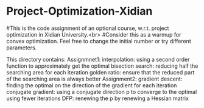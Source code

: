 # Project-Optimization-Xidian

#This is the code assignment of an optional course, w.r.t. project optimization in Xidian University.\<br>
#Consider this as a warmup for convex optimization.
Feel free to change the initial number or try different parameters.

This directory contains:
Assignmnet1:
    interpolation: using a second order function to approximately get the optimal
    bisection search: reducing half the searching area for each iteration
    golden ratio: ensure that the reduced part of the searching area is always better
Assignment2:
    gradient descent: finding the optimal on the direction of the gradient for each iteration
    conjugate gradient: using a conjugate direction p to converge to the optimal using fewer iterations
    DFP: renewing the p by renewing a Hessian matrix
  
